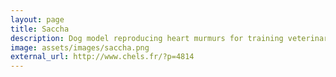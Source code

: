 ```yaml
---
layout: page
title: Saccha
description: Dog model reproducing heart murmurs for training veterinary students. Electronics, 3D Printing and Desktop app development.
image: assets/images/saccha.png
external_url: http://www.chels.fr/?p=4814
---
```

